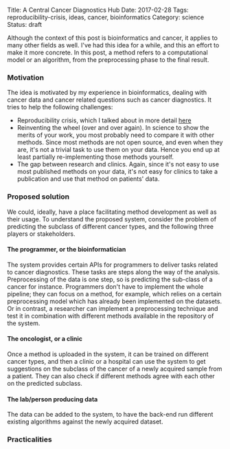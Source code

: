 Title: A Central Cancer Diagnostics Hub 
Date: 2017-02-28
Tags: reproducibility-crisis, ideas, cancer, bioinformatics
Category: science
Status: draft

Although the context of this post is bioinformatics and cancer, it applies to many other fields as well. I've had this idea for a while, and this an effort to make it more concrete. In this post, a method refers to a computational model or an algorithm, from the preprocessing phase to the final result.

### Motivation
The idea is motivated by my experience in bioinformatics, dealing with cancer data and cancer related questions such as cancer diagnostics. It tries to help the following challenges:

- Reproducibility crisis, which I talked about in more detail [here](http://adrin.info/an-essay-on-the-reproducibility-crisis.html)
- Reinventing the wheel (over and over again). In science to show the merits of your work, you most probably need to compare it with other methods. Since most methods are not open source, and even when they are, it's not a trivial task to use them on your data. Hence you end up at least partially re-implementing those methods yourself. 
- The gap between research and clinics. Again, since it's not easy to use most published methods on your data, it's not easy for clinics to take a publication and use that method on patients' data.

### Proposed solution
We could, ideally, have a place facilitating method development as well as their usage. To understand the proposed system, consider the problem of predicting the subclass of different cancer types, and the following three players or stakeholders.

#### The programmer, or the bioinformatician
The system provides certain APIs for programmers to deliver tasks related to cancer diagnostics. These tasks are steps along the way of the analysis. Preprocessing of the data is one step, so is predicting the sub-class of a cancer for instance. Programmers don't have to implement the whole pipeline; they can focus on a method, for example, which relies on a certain preprocessing model which has already been implemented on the datasets. Or in contrast, a researcher can implement a preprocessing technique and test it in combination with different methods available in the repository of the system.

#### The oncologist, or a clinic
Once a method is uploaded in the system, it can be trained on different cancer types, and then a clinic or a hospital can use the system to get suggestions on the subclass of the cancer of a newly acquired sample from a patient. They can also check if different methods agree with each other on the predicted subclass.

#### The lab/person producing data
The data can be added to the system, to have the back-end run different existing algorithms against the newly acquired dataset.


### Practicalities

